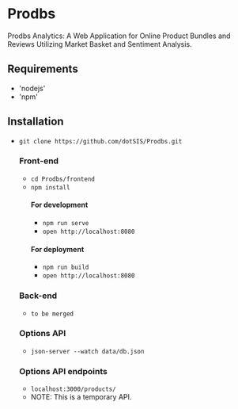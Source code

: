 # Prodbs
Prodbs Analytics: A Web Application for Online Product Bundles and Reviews Utilizing Market Basket and Sentiment Analysis.

## Requirements
- 'nodejs'
- 'npm'

## Installation
- `git clone https://github.com/dotSIS/Prodbs.git`
  ### Front-end
  - `cd Prodbs/frontend`
  - `npm install`
    #### For development
    - `npm run serve`
    - `open http://localhost:8080`
    #### For deployment
    - `npm run build`
    - `open http://localhost:8080`
  ### Back-end
  - `to be merged`
  ### Options API
  - `json-server --watch data/db.json`
  ### Options API endpoints
  - `localhost:3000/products/`
  - NOTE: This is a temporary API.
